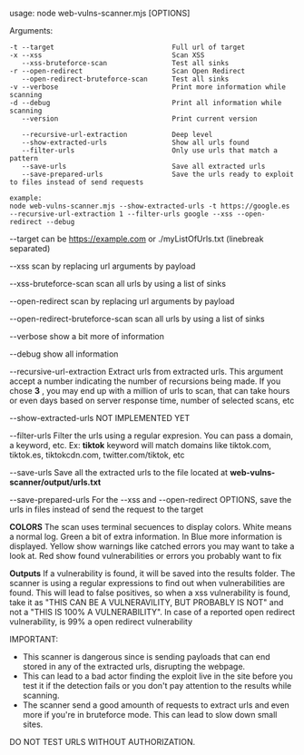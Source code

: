 usage: node web-vulns-scanner.mjs [OPTIONS]

Arguments:
```
-t --target                             Full url of target
-x --xss                                Scan XSS
   --xss-bruteforce-scan                Test all sinks
-r --open-redirect                      Scan Open Redirect
   --open-redirect-bruteforce-scan      Test all sinks
-v --verbose                            Print more information while scanning
-d --debug                              Print all information while scanning
   --version                            Print current version

   --recursive-url-extraction           Deep level
   --show-extracted-urls                Show all urls found
   --filter-urls                        Only use urls that match a pattern
   --save-urls                          Save all extracted urls
   --save-prepared-urls                 Save the urls ready to exploit to files instead of send requests

example:
node web-vulns-scanner.mjs --show-extracted-urls -t https://google.es --recursive-url-extraction 1 --filter-urls google --xss --open-redirect --debug
```

--target can be https://example.com or ./myListOfUrls.txt (linebreak separated)  
  
--xss    scan by replacing url arguments by payload  
  
--xss-bruteforce-scan    scan all urls by using a list of sinks  
  
--open-redirect    scan by replacing url arguments by payload  

--open-redirect-bruteforce-scan    scan all urls by using a list of sinks  
  
--verbose    show a bit more of information  
  
--debug    show all information  
  
--recursive-url-extraction    Extract urls from extracted urls. This argument accept a number indicating the number of recursions being made. If you chose **3** , you may end up with a million of urls to scan, that can take hours or even days based on server response time, number of selected scans, etc  
  
--show-extracted-urls    NOT IMPLEMENTED YET  
  
--filter-urls    Filter the urls using a regular expresion. You can pass a domain, a keyword, etc. Ex: **tiktok** keyword will match domains like tiktok.com, tiktok.es, tiktokcdn.com, twitter.com/tiktok, etc  

--save-urls    Save all the extracted urls to the file located at **web-vulns-scanner/output/urls.txt**  

--save-prepared-urls    For the --xss and --open-redirect OPTIONS, save the urls in files instead of send the request to the target  
  

**COLORS**    The scan uses terminal secuences to display colors. White means a normal log. Green a bit of extra information. In Blue more information is displayed. Yellow show warnings like catched errors you may want to take a look at. Red show found vulnerabilities or errors you probably want to fix  

**Outputs**    If a vulnerability is found, it will be saved into the results folder.  The scanner is using a regular expressions to find out when vulnerabilities are found. This will lead to false positives, so when a xss vulnerability is found, take it as "THIS CAN BE A VULNERAVILITY, BUT PROBABLY IS NOT" and not a "THIS IS 100% A VULNERABILITY". In case of a reported open redirect vulnerability, is 99% a open redirect vulnerability  
  
IMPORTANT:
+ This scanner is dangerous since is sending payloads that can end stored in any of the extracted urls, disrupting the webpage.  
+ This can lead to a bad actor finding the exploit live in the site before you test it if the detection fails or you don't pay attention to the results while scanning.
+ The scanner send a good amounth of requests to extract urls and even more if you're in bruteforce mode. This can lead to slow down small sites.
  
DO NOT TEST URLS WITHOUT AUTHORIZATION.   
